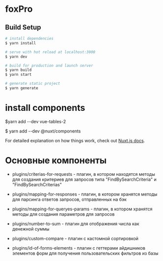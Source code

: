 # foxPro

## Build Setup

```bash
# install dependencies
$ yarn install

# serve with hot reload at localhost:3000
$ yarn dev

# build for production and launch server
$ yarn build
$ yarn start

# generate static project
$ yarn generate
```
# install components
$yarn add --dev vue-tables-2

$ yarn add --dev @nuxt/components

For detailed explanation on how things work, check out [Nuxt.js docs](https://nuxtjs.org).

# Основные компоненты 

- plugins/criterias-for-requests - плагин, в котором находятся методы для создания критериев для запросов типа "FindBySearchCriteria" и "FindBySearchCriterias"

- plugins/mapping-for-responses - плагин, в котором хранятся методы для парсинга ответов запросов, отправленных на бэк

- plugins/mapping-for-queryes-params - плагин, в котором хранятся методы для создания параметров для запросов 

- plugins/number-to-sum - плагин для отображения числа как денежной суммы

- plugins/custom-compare - плагин с кастомной сортировкой

- plugins/id-of-forms-elements - плагин с геттерами айдишников элементов форм для получения пользовательских фильтров из базы

